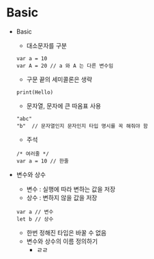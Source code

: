 # Basic

- Basic
  - 대소문자를 구분
  ```
  var a = 10
  var A = 20 // a 와 A 는 다른 변수임
  ```
  
  - 구문 끝의 세미콜론은 생략
  ```
  print(Hello)
  ```
  
  - 문자열, 문자에 큰 따옴표 사용
  ~~~
  "abc"
  "b"  // 문자열인지 문자인지 타입 명시를 꼭 해줘야 함 
  ~~~

  - 주석
  ~~~
  /* 여러줄 */
  var a = 10 // 한줄
  ~~~

- 변수와 상수
  - 변수 : 실행에 따라 변하는 값을 저장
  - 상수 : 변하지 않을 값을 저장
  ~~~
  var a // 변수
  let b // 상수
  ~~~
  - 한번 정해진 타입은 바꿀 수 없음
  - 변수와 상수의 이름 정의하기
    - ㄹㄹ
